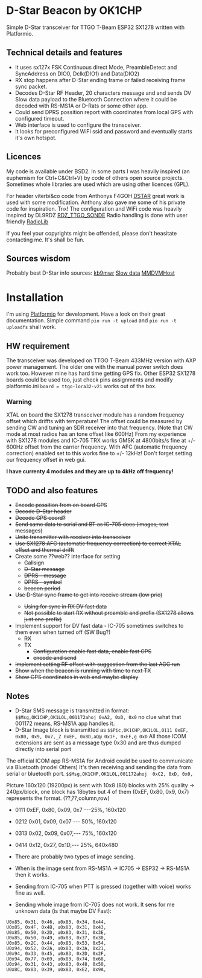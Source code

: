 # D-Star Beacon by OK1CHP

Simple D-Star transceiver for TTGO T-Beam ESP32 SX1278 written with Platformio. 

## Technical details and features
* It uses sx127x FSK Continuous direct Mode, PreambleDetect and SyncAddress on DIO0, Dclk(DIO1) and Data(DIO2)
* RX stop happens after D-Star ending frame or failed receiving frame sync packet.
* Decodes D-Star RF Header, 20 characters message and and sends DV Slow data payload to the Bluetooth Connection where it could be decoded with RS-MS1A or D-Rats or some other app.
* Could send DPRS possition report with coordinates from local GPS with configured timeout.
* Web interface is used to configure the transceiver.
* It looks for preconfigured WiFi ssid and password and eventually starts it's own hotspot.

## Licences
My code is available under BSD2. In some parts I was heavily inspired (an euphemism for Ctrl+C&Ctrl+V) by code of others open source projects. Sometimes whole libraries are used which are using other licences (GPL).

For header viterbi&co code from Anthonys F4GOH [DSTAR](https://github.com/f4goh/DSTAR) great work is used with some modification. Anthony also gave me some of his private code for inspiration. Tnx!  The configuration and WiFi code was heavily inspired by DL9RDZ [RDZ_TTGO_SONDE](https://github.com/dl9rdz/rdz_ttgo_sonde) Radio handling is done with user friendly [RadioLib](https://github.com/jgromes/RadioLib)

If you feel your copyrights might be offended, please don't heasitate contacting me. It's shall be fun.

## Sources wisdom
Probably best D-Star info sources:
[kb9mwr](https://www.qsl.net/kb9mwr/projects/dv/dstar/)
[Slow data](https://www.qsl.net/kb9mwr/projects/dv/dstar/Slow%20Data.pdf)
[MMDVMHost](https://github.com/g4klx/MMDVMHost)

# Installation
I'm using [Platformio](https://platformio.org/) for development. Have a look on their great documentation. Simple command ```pio run -t upload``` and ```pio run -t uploadfs``` shall work.

## HW requirement
The transceiver was developed on TTGO T-Beam 433MHz version with AXP power management. The older one with the manual power switch does work too. However mine has hard time getting GPS fix. Other ESP32 SX1278 boards could be used too, just check pins assignments and modify platformio.ini ```board = ttgo-lora32-v21``` works out of the box.

### Warning
XTAL on board the SX1278 transceiver module has a random frequency offset which driffts with temperature! The offset could be measured by sending CW and tuning an SDR receiver into that frequency. (Note that CW mode at most radios has an tone offset like 600Hz) From my experience with SX1278 modules and IC-705 TRX
works GMSK at 4800bits/s fine at +/- 600Hz offset from the carrier frequency. With AFC (automatic frequency correction) enabled set to this works fine to +/- 12kHz! Don't forget setting our frequency offset in web gui.

**I have currenty 4 modules and they are up to 4kHz off frequency!**

## TODO and also features
* <del> Encode possition from on board GPS
* <del> Decode D-Star header
* <del> Decode GPS coord?
* <del> Send same data to serial and BT as IC-705 does (images, text messages)
* <del> Unite transmitter with receiver into transceiver
* <del> Use SX1278 AFC (automatic frequency correction) to correct XTAL offset and thermal drifft
* Create some ??web?? interface for setting 
    * <del>Callsign
    * <del>D-Star message
    * <del>DPRS - message
    * <del>DPRS - symbol
    * <del>beacon period
* <del> Use D-Star sync frame to get into receive stream (low prio)
   * <del> Using for sync in RX DV fast data
   * <del> Not possible to start RX without preamble and prefix (SX1278 allows just one prefix)   
* Implement support for DV fast data - IC-705 sometimes switches to them even when turned off (SW Bug?)
   * <del> RX
   * TX
     * <del> Configuration  enable fast data, enable fast GPS
     * <del> encode and send
* <del>Implement setting RF offset with suggestion from the last AGC run
* <del>Show when the beacon is running with time to next TX
* <del>Show GPS coordinates in web and maybe display

## Notes
* D-Star SMS message is transmitted in format: ```$$Msg,OK1CHP,OK1LOL,001172ahoj 0xA2, 0xD, 0x0``` no clue what that 001172 means, RS-MS1A app handles it.
* D-Star Image block is transmitted as ```$$Pic,OK1CHP,OK1LOL,0111 0xEF, 0x80, 0x9, 0x7,_Z 0xEF, 0x8D,aQ@ 0x1F, 0xEF,g 0xD``` 
All those ICOM extensions are sent as a message type 0x30 and are thus dumped directly into serial port

The official ICOM app RS-MS1A for Android could be used to communicate via Bluetooth (model Others) It's then receiving and sending the data from serial or bluetooth port. ```$$Msg,OK1CHP,OK1LOL,001172ahoj  0xC2, 0xD, 0x0,``` 

Picture 160x120 (19200px) is sent with 10x8 (80) blocks with 25% quality -> 240px/block, one block has 18bytes but 4 of them (0xEF, 0x80, 0x9, 0x7) represents the format. (??,??,column,row)
  * 0111 0xEF, 0x80, 0x09, 0x7  ---25%, 160x120
  * 0212 0x01, 0x09, 0x07 --- 50%, 160x120
  * 0313 0x02, 0x09, 0x07,--- 75%, 160x120
  * 0414 0x12, 0x27, 0x1D,--- 25%, 640x480
 
* There are probably two types of image sending. 
 * When is the image sent from RS-MS1A -> IC705 -> ESP32 -> RS-MS1A then it works.
 * Sending from IC-705 when PTT is pressed (together with voice) works fine as well.
 * Sending whole image from IC-705 does not work. It sens for me unknown data (is that maybe DV Fast):
```U0x85, 0x24, 0x24, u0x83, 0x43, 0x52, 
U0x85, 0x31, 0x46, u0x83, 0x34, 0x44, 
U0x85, 0x4F, 0x4B, u0x83, 0x31, 0x43, 
U0x85, 0x50, 0x2D, u0x83, 0x31, 0x3E, 
U0x85, 0x50, 0x49, u0x83, 0x37, 0x30, 
U0x85, 0x2C, 0x44, u0x83, 0x53, 0x54, 
U0x94, 0x52, 0x2A, u0x83, 0x3A, 0x21, 
U0x94, 0x33, 0x45, u0x83, 0x2D, 0x2F,
U0x94, 0x77, 0x69, u0x83, 0x74, 0x68, 
U0x94, 0x31, 0x43, u0x83, 0x48, 0x50, 
U0x8C, 0x83, 0x39, u0x83, 0xE2, 0x9A, 
```
